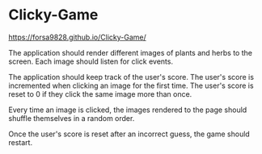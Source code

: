 # Clicky-Game

https://forsa9828.github.io/Clicky-Game/

The application should render different images of plants and herbs to the screen. Each image should listen for click events.

The application should keep track of the user's score. The user's score is incremented when clicking an image for the first time. The user's score is reset to 0 if they click the same image more than once.

Every time an image is clicked, the images rendered to the page should shuffle themselves in a random order.

Once the user's score is reset after an incorrect guess, the game should restart.

